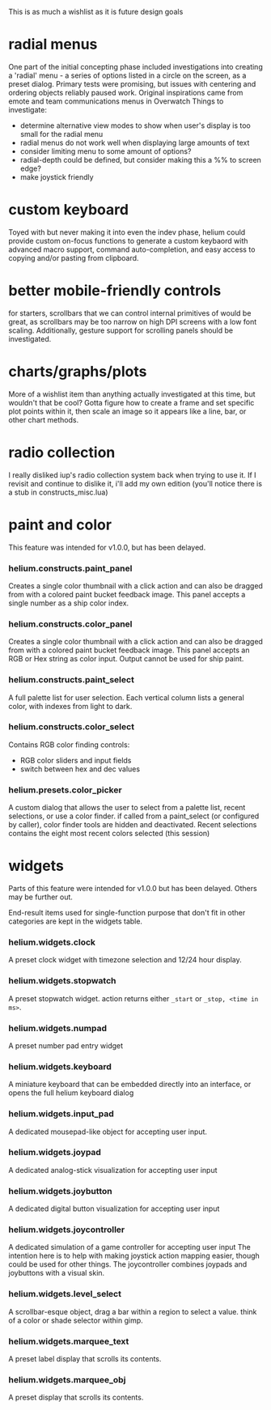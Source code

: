 This is as much a wishlist as it is future design goals

# radial menus
One part of the initial concepting phase included investigations into creating a 'radial' menu - a series of options listed in a circle on the screen, as a preset dialog. Primary tests were promising, but issues with centering and ordering objects reliably paused work. Original inspirations came from emote and team communications menus in Overwatch
Things to investigate:
 - determine alternative view modes to show when user's display is too small for the radial menu
 - radial menus do not work well when displaying large amounts of text
 - consider limiting menu to some amount of options?
 - radial-depth could be defined, but consider making this a %% to screen edge?
 - make joystick friendly

# custom keyboard
Toyed with but never making it into even the indev phase, helium could provide custom on-focus functions to generate a custom keybaord with advanced macro support, command auto-completion, and easy access to copying and/or pasting from clipboard.

# better mobile-friendly controls
for starters, scrollbars that we can control internal primitives of would be great, as scrollbars may be too narrow on high DPI screens with a low font scaling. Additionally, gesture support for scrolling panels should be investigated.

# charts/graphs/plots
More of a wishlist item than anything actually investigated at this time, but wouldn't that be cool? Gotta figure how to create a frame and set specific plot points within it, then scale an image so it appears like a line, bar, or other chart methods.

# radio collection
I really disliked iup's radio collection system back when trying to use it. If I revisit and continue to dislike it, i'll add my own edition (you'll notice there is a stub in constructs_misc.lua)

# paint and color
This feature was intended for v1.0.0, but has been delayed. 

### helium.constructs.paint_panel
Creates a single color thumbnail with a click action and can also be dragged from with a colored paint bucket feedback image.
This panel accepts a single number as a ship color index.

### helium.constructs.color_panel
Creates a single color thumbnail with a click action and can also be dragged from with a colored paint bucket feedback image.
This panel accepts an RGB or Hex string as color input. Output cannot be used for ship paint.

### helium.constructs.paint_select
A full palette list for user selection. Each vertical column lists a general color, with indexes from light to dark.

### helium.constructs.color_select
Contains RGB color finding controls:
- RGB color sliders and input fields
- switch between hex and dec values

### helium.presets.color_picker
A custom dialog that allows the user to select from a palette list, recent selections, or use a color finder.
if called from a paint_select (or configured by caller), color finder tools are hidden and deactivated.
Recent selections contains the eight most recent colors selected (this session)

# widgets
Parts of this feature were intended for v1.0.0 but has been delayed. Others may be further out.

End-result items used for single-function purpose that don't fit in other categories are kept in the widgets table.

### helium.widgets.clock
A preset clock widget with timezone selection and 12/24 hour display.

### helium.widgets.stopwatch
A preset stopwatch widget. action returns either ``_start`` or ``_stop, <time in ms>``.

### helium.widgets.numpad
A preset number pad entry widget

### helium.widgets.keyboard
A miniature keyboard that can be embedded directly into an interface, or opens the full helium keyboard dialog

### helium.widgets.input_pad
A dedicated mousepad-like object for accepting user input.

### helium.widgets.joypad
A dedicated analog-stick visualization for accepting user input

### helium.widgets.joybutton
A dedicated digital button visualization for accepting user input

### helium.widgets.joycontroller
A dedicated simulation of a game controller for accepting user input
The intention here is to help with making joystick action mapping easier, though could be used for other things. The joycontroller combines joypads and joybuttons with a visual skin.

### helium.widgets.level_select
A scrollbar-esque object, drag a bar within a region to select a value. think of a color or shade selector within gimp.

### helium.widgets.marquee_text
A preset label display that scrolls its contents.

### helium.widgets.marquee_obj
A preset display that scrolls its contents.